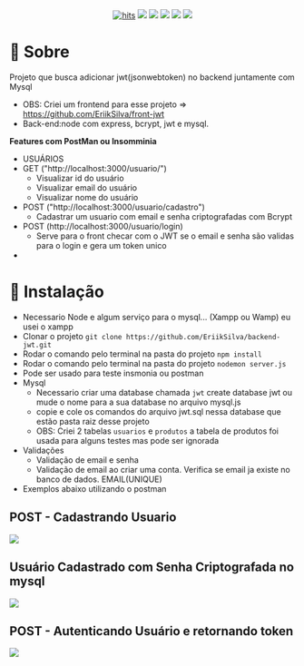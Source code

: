<div align="center">
  <a href="https://github.com/EriikSilva/backend-jwt"><img alt="hits" src="https://hits.sh/github.com/EriikSilva/crud-primeng-node.svg"></a>
  <a href="https://github.com/EriikSilva/backend-jwt/graphs/commit-activity"><img src="https://img.shields.io/github/last-commit/EriikSilva/backend-jwt"></a>
  <a href="https://github.com/EriikSilva/backend-jwt"><img src="https://img.shields.io/badge/status-InProgress-yellow"></a>
  <a href="https://github.com/EriikSilva/backend-jwt/stargazers"><img src="https://img.shields.io/github/stars/EriikSilva/crud-primeng-node?style=social"></a>
  <a href="https://github.com/EriikSilva/backend-jwt/network/members"><img src="https://img.shields.io/github/forks/EriikSilva/crud-primeng-node?style=social"></a>
  <a href="https://github.com/EriikSilva"><img src="https://img.shields.io/github/followers/EriikSilva?style=social"></a>
</div>



# 💬 Sobre
Projeto que busca adicionar jwt(jsonwebtoken) no backend juntamente com Mysql
<br>
- OBS: Criei um frontend para esse projeto => https://github.com/EriikSilva/front-jwt
- Back-end:node com express, bcrypt, jwt e mysql.


<b>Features com PostMan ou Insomminia</b>
- USUÁRIOS
- GET ("http://localhost:3000/usuario/")
  - Visualizar id do usuário
  - Visualizar email do usuário
  - Visualizar nome do usuário
- POST ("http://localhost:3000/usuario/cadastro")
  - Cadastrar um usuario com email e senha criptografadas com Bcrypt
- POST (http://localhost:3000/usuario/login)
  - Serve para o front checar com o JWT se o email e senha são validas para o login e gera um token unico
- 
# 💾 Instalação
- Necessario Node e algum serviço para o mysql... (Xampp ou Wamp) eu usei o xampp
- Clonar o projeto ```git clone https://github.com/EriikSilva/backend-jwt.git```
- Rodar o comando pelo terminal na pasta do projeto ```npm install```
- Rodar o comando pelo terminal na pasta do projeto ```nodemon server.js```
- Pode ser usado para teste insmonia ou postman
- Mysql
  - Necessario criar uma database chamada ```jwt``` create database jwt ou mude o nome para a sua database no arquivo mysql.js
  - copie e cole os comandos do arquivo jwt.sql nessa database que estão pasta raiz desse projeto
  - OBS: Criei 2 tabelas ```usuarios``` e ```produtos``` a tabela de produtos foi usada para alguns testes mas pode ser ignorada
- Validações
  - Validação de email e senha 
  - Validação de email ao criar uma conta. Verifica se email ja existe no banco de dados. EMAIL(UNIQUE)
- Exemplos abaixo utilizando o postman


<h2>POST - Cadastrando Usuario</h2>
<img src="https://user-images.githubusercontent.com/61124602/216100366-a51bf071-6894-40a0-9c56-f1f805b8e0f4.png">
 
<h2>Usuário Cadastrado com Senha Criptografada no mysql</h2>
<img src="https://user-images.githubusercontent.com/61124602/216100233-7b405897-e28a-47fb-98d7-eec39e455ded.png">

<h2>POST - Autenticando Usuário e retornando token</h2>
<img src="https://user-images.githubusercontent.com/61124602/215962601-2185ba49-48cc-44f9-8769-ee64eb394c47.png">



